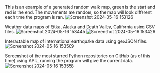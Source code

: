 This is an example of a generated random walk map, green is the start and red is the end. The movements are random, so the map will look different each time the program is ran.
![Screenshot 2024-05-16 153126](https://github.com/drewstephenson/learning_plotly_matplotlib/assets/116836139/a3511c53-976f-451b-ab82-a59d63fcc6bf)

Weather data maps of Sitka, Alaska and Death Valley, California using CSV files.
![Screenshot 2024-05-16 153445](https://github.com/drewstephenson/learning_plotly_matplotlib/assets/116836139/a10d04a0-883b-46fe-b96e-578b3a1870c2)
![Screenshot 2024-05-16 153426](https://github.com/drewstephenson/learning_plotly_matplotlib/assets/116836139/682059c3-02cb-42fc-8118-d76490c9b5c5)

Interactable map of international earthquake data using geoJSON files.
![Screenshot 2024-05-16 153509](https://github.com/drewstephenson/learning_plotly_matplotlib/assets/116836139/2d64a8e9-7975-4b56-94d5-13de5e42eb95)

Screenshot of the most starred Python repositories on GitHub (as of this time) using APIs, running the program will give the current data.
![Screenshot 2024-05-16 153558](https://github.com/drewstephenson/learning_plotly_matplotlib/assets/116836139/dd929c45-4604-491a-8a0b-1b609c42d6c4)
